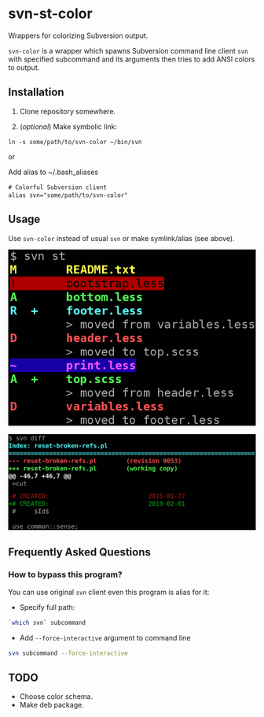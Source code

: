 # svn-st-color

Wrappers for colorizing Subversion output.

`svn-color` is a wrapper which spawns Subversion command line client `svn`
with specified subcommand and its arguments
then tries to add ANSI colors to output.

## Installation

1. Clone repository somewhere.

2. (_optional_) Make symbolic link:

```
ln -s some/path/to/svn-color ~/bin/svn
```

or

Add alias to ~/.bash_aliases

```
# Colorful Subversion client
alias svn="some/path/to/svn-color"
```

## Usage

Use `svn-color` instead of usual `svn` or make symlink/alias (see above).

![Screenshot](screenshot.png)

![Screenshot](screenshot-svn-diff.png)

## Frequently Asked Questions

### How to bypass this program?

You can use original `svn` client even this program is alias for it:

* Specify full path:
```bash
`which svn` subcommand
```

* Add `--force-interactive` argument to command line
```bash
svn subcommand --force-interactive
```

## TODO

* Choose color schema.
* Make deb package.
